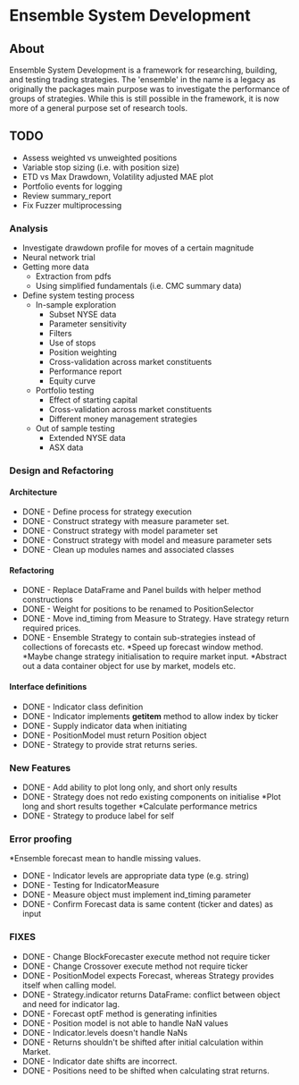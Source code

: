 # Ensemble System Development

## About
Ensemble System Development is a framework for researching, building, and testing trading
strategies. The 'ensemble' in the name is a legacy as originally the packages main purpose
was to investigate the performance of groups of strategies. While this is still possible in
the framework, it is now more of a general purpose set of research tools.

## TODO
* Assess weighted vs unweighted positions
* Variable stop sizing (i.e. with position size)
* ETD vs Max Drawdown, Volatility adjusted MAE plot
* Portfolio events for logging
* Review summary_report
* Fix Fuzzer multiprocessing

### Analysis
* Investigate drawdown profile for moves of a certain magnitude
* Neural network trial
* Getting more data
    + Extraction from pdfs
    + Using simplified fundamentals (i.e. CMC summary data)
* Define system testing process
    + In-sample exploration
        - Subset NYSE data
        - Parameter sensitivity
        - Filters
        - Use of stops
        - Position weighting
        - Cross-validation across market constituents
        - Performance report
        - Equity curve
    + Portfolio testing
        - Effect of starting capital
        - Cross-validation across market constituents
        - Different money management strategies
    + Out of sample testing
        - Extended NYSE data
        - ASX data
 
### Design and Refactoring
#### Architecture
- DONE - Define process for strategy execution
- DONE - Construct strategy with measure parameter set.
- DONE - Construct strategy with model parameter set
- DONE - Construct strategy with model and measure parameter sets
- DONE - Clean up modules names and associated classes
#### Refactoring
- DONE - Replace DataFrame and Panel builds with helper method constructions
- DONE - Weight for positions to be renamed to PositionSelector
- DONE - Move ind_timing from Measure to Strategy. Have strategy return required prices.
- DONE - Ensemble Strategy to contain sub-strategies instead of collections of forecasts etc.
*Speed up forecast window method.
*Maybe change strategy initialisation to require market input.
*Abstract out a data container object for use by market, models etc.

#### Interface definitions
- DONE - Indicator class definition
- DONE - Indicator implements __getitem__ method to allow index by ticker
- DONE - Supply indicator data when initiating
- DONE - PositionModel must return Position object
- DONE - Strategy to provide strat returns series.

### New Features
- DONE - Add ability to plot long only, and short only results
- DONE - Strategy does not redo existing components on initialise
*Plot long and short results together
*Calculate performance metrics
- DONE - Strategy to produce label for self

### Error proofing
*Ensemble forecast mean to handle missing values.
- DONE - Indicator levels are appropriate data type (e.g. string)
- DONE - Testing for IndicatorMeasure
- DONE - Measure object must implement ind_timing parameter
- DONE - Confirm Forecast data is same content (ticker and dates) as input

### FIXES
- DONE - Change BlockForecaster execute method not require ticker
- DONE - Change Crossover execute method not require ticker
- DONE - PositionModel expects Forecast, whereas Strategy provides itself when calling model.
- DONE - Strategy.indicator returns DataFrame: conflict between object and need for indicator lag.
- DONE - Forecast optF method is generating infinities
- DONE - Position model is not able to handle NaN values
- DONE - Indicator.levels doesn't handle NaNs
- DONE - Returns shouldn't be shifted after initial calculation within Market.
- DONE - Indicator date shifts are incorrect.
- DONE - Positions need to be shifted when calculating strat returns.

